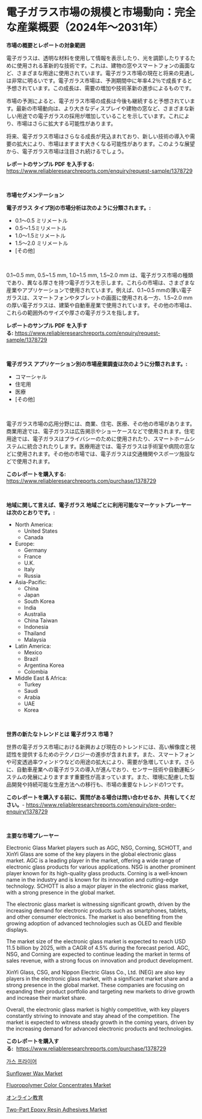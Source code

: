 <p><h1>電子ガラス市場の規模と市場動向：完全な産業概要（2024年〜2031年）</h1></p><p><strong>市場の概要とレポートの対象範囲</strong></p>
<p><p>電子ガラスは、透明な材料を使用して情報を表示したり、光を調節したりするために使用される革新的な技術です。これは、建物の窓やスマートフォンの画面など、さまざまな用途に使用されています。電子ガラス市場の現在と将来の見通しは非常に明るいです。電子ガラス市場は、予測期間中に年率4.2％で成長すると予想されています。この成長は、需要の増加や技術革新の進歩によるものです。</p><p>市場の予測によると、電子ガラス市場の成長は今後も継続すると予想されています。最新の市場動向は、より大きなディスプレイや建物の窓など、さまざまな新しい用途での電子ガラスの採用が増加していることを示しています。これにより、市場はさらに拡大する可能性があります。</p><p>将来、電子ガラス市場はさらなる成長が見込まれており、新しい技術の導入や需要の拡大により、市場はますます大きくなる可能性があります。このような展望から、電子ガラス市場は注目され続けるでしょう。</p></p>
<p><strong>レポートのサンプル PDF を入手する:</strong> <a href="https://www.reliableresearchreports.com/enquiry/request-sample/1378729">https://www.reliableresearchreports.com/enquiry/request-sample/1378729</a></p>
<p>&nbsp;</p>
<p><strong>市場セグメンテーション</strong></p>
<p><strong>電子ガラス タイプ別の市場分析は次のように分類されます。:</strong></p>
<p><ul><li>0.1〜0.5 ミリメートル</li><li>0.5〜1.5ミリメートル</li><li>1.0〜1.5ミリメートル</li><li>1.5〜2.0 ミリメートル</li><li>[その他]</li></ul></p>
<p>&nbsp;</p>
<p><p>0.1~0.5 mm, 0.5~1.5 mm, 1.0~1.5 mm, 1.5~2.0 mm は、電子ガラス市場の種類であり、異なる厚さを持つ電子ガラスを示します。これらの市場は、さまざまな産業やアプリケーションで使用されています。例えば、0.1~0.5 mmの薄い電子ガラスは、スマートフォンやタブレットの画面に使用される一方、1.5~2.0 mmの厚い電子ガラスは、建築や自動車産業で使用されています。その他の市場は、これらの範囲外のサイズや厚さの電子ガラスを指します。</p></p>
<p><strong>レポートのサンプル PDF を入手する:</strong>&nbsp;<a href="https://www.reliableresearchreports.com/enquiry/request-sample/1378729">https://www.reliableresearchreports.com/enquiry/request-sample/1378729</a></p>
<p>&nbsp;</p>
<p><strong> 電子ガラス アプリケーション別の市場産業調査は次のように分類されます。:</strong></p>
<p><ul><li>コマーシャル</li><li>住宅用</li><li>医療</li><li>[その他]</li></ul></p>
<p>&nbsp;</p>
<p><p>電子ガラス市場の応用分野には、商業、住宅、医療、その他の市場があります。商業用途では、電子ガラスは広告掲示やショーケースなどで使用されます。住宅用途では、電子ガラスはプライバシーのために使用されたり、スマートホームシステムに統合されたりします。医療用途では、電子ガラスは手術室や病院の窓などに使用されます。その他の市場では、電子ガラスは交通機関やスポーツ施設などで使用されます。</p></p>
<p><strong>このレポートを購入する:</strong>&nbsp; <a href="https://www.reliableresearchreports.com/purchase/1378729">https://www.reliableresearchreports.com/purchase/1378729</a></p>
<p>&nbsp;</p>
<p><strong>地域に関して言えば、電子ガラス 地域ごとに利用可能なマーケットプレーヤーは次のとおりです。:</strong></p>
<p><ul>
    <li>
        North America:
        <ul>
            <li>United States</li>
            <li>Canada</li>
        </ul>
    </li>
    <li>
        Europe:
        <ul>
            <li>Germany</li>
            <li>France</li>
            <li>U.K.</li>
            <li>Italy</li>
            <li>Russia</li>
        </ul>
    </li>
    <li>
        Asia-Pacific:
        <ul>
            <li>China</li>
            <li>Japan</li>
            <li>South Korea</li>
            <li>India</li>
            <li>Australia</li>
            <li>China Taiwan</li>
            <li>Indonesia</li>
            <li>Thailand</li>
            <li>Malaysia</li>
        </ul>
    </li>
    <li>
        Latin America:
        <ul>
            <li>Mexico</li>
            <li>Brazil</li>
            <li>Argentina Korea</li>
            <li>Colombia</li>
        </ul>
    </li>
    <li>
        Middle East & Africa:
        <ul>
            <li>Turkey</li>
            <li>Saudi</li>
            <li>Arabia</li>
            <li>UAE</li>
            <li>Korea</li>
        </ul>
    </li>
    </ul></p>
<p>&nbsp;</p>
<p><strong>世界の新たなトレンドとは 電子ガラス 市場？</strong></p>
<p><p>世界の電子ガラス市場における新興および現在のトレンドには、高い解像度と視認性を提供するためのテクノロジーの進歩が含まれます。また、スマートフォンや可変透過率ウィンドウなどの用途の拡大により、需要が急増しています。さらに、自動車産業への電子ガラスの導入が進んでおり、センサー技術や自動運転システムの発展によりますます重要性が高まっています。また、環境に配慮した製品開発や持続可能な生産方法への移行も、市場の重要なトレンドの1つです。</p></p>
<p><strong>このレポートを購入する前に、質問がある場合は問い合わせるか、共有してください。</strong>- <a href="https://www.reliableresearchreports.com/enquiry/pre-order-enquiry/1378729">https://www.reliableresearchreports.com/enquiry/pre-order-enquiry/1378729</a></p>
<p>&nbsp;</p>
<p><strong>主要な市場プレーヤー</strong></p>
<p><p>Electronic Glass Market players such as AGC, NSG, Corning, SCHOTT, and XinYi Glass are some of the key players in the global electronic glass market. AGC is a leading player in the market, offering a wide range of electronic glass products for various applications. NSG is another prominent player known for its high-quality glass products. Corning is a well-known name in the industry and is known for its innovation and cutting-edge technology. SCHOTT is also a major player in the electronic glass market, with a strong presence in the global market.</p><p>The electronic glass market is witnessing significant growth, driven by the increasing demand for electronic products such as smartphones, tablets, and other consumer electronics. The market is also benefiting from the growing adoption of advanced technologies such as OLED and flexible displays.</p><p>The market size of the electronic glass market is expected to reach USD 11.5 billion by 2025, with a CAGR of 4.5% during the forecast period. AGC, NSG, and Corning are expected to continue leading the market in terms of sales revenue, with a strong focus on innovation and product development.</p><p>XinYi Glass, CSG, and Nippon Electric Glass Co., Ltd. (NEG) are also key players in the electronic glass market, with a significant market share and a strong presence in the global market. These companies are focusing on expanding their product portfolio and targeting new markets to drive growth and increase their market share.</p><p>Overall, the electronic glass market is highly competitive, with key players constantly striving to innovate and stay ahead of the competition. The market is expected to witness steady growth in the coming years, driven by the increasing demand for advanced electronic products and technologies.</p></p>
<p><strong>このレポートを購入する:</strong>&nbsp;&nbsp;<a href="https://www.reliableresearchreports.com/purchase/1378729">https://www.reliableresearchreports.com/purchase/1378729</a></p>
<p><p><a href="https://github.com/vsr06p4p49/Market-Research-Report-List-1/blob/main/8089391433.md">가스 프라이어</a></p><p><a href="https://issuu.com/reportprime-2/docs/sunflower-wax-market-size-2030.pptx">Sunflower Wax Market</a></p><p><a href="https://github.com/CliffMedina6/Market-Research-Report-List-3/blob/main/fluoropolymer-color-concentrates-market.md">Fluoropolymer Color Concentrates Market</a></p><p><a href="https://github.com/cbigkbh02719/Market-Research-Report-List-1/blob/main/4336532741.md">オンライン教育</a></p><p><a href="https://github.com/provorikovar/Market-Research-Report-List-3/blob/main/two-part-epoxy-resin-adhesives-market.md">Two-Part Epoxy Resin Adhesives Market</a></p></p>